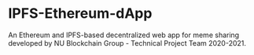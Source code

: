 # IPFS-Ethereum-dApp
An Ethereum and IPFS-based decentralized web app for meme sharing developed by NU Blockchain Group - Technical Project Team 2020-2021. 
